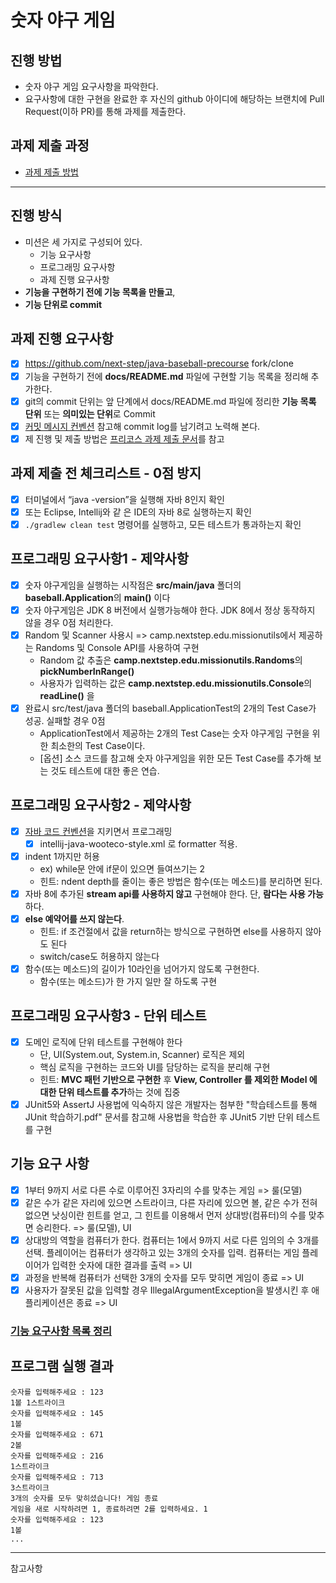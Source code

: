 # 숫자 야구 게임
## 진행 방법
* 숫자 야구 게임 요구사항을 파악한다.
* 요구사항에 대한 구현을 완료한 후 자신의 github 아이디에 해당하는 브랜치에 Pull Request(이하 PR)를 통해 과제를 제출한다.

## 과제 제출 과정
* [과제 제출 방법](https://github.com/next-step/nextstep-docs/tree/master/precourse)

---

## 진행 방식

- 미션은 세 가지로 구성되어 있다.
    - 기능 요구사항
    - 프로그래밍 요구사항
    - 과제 진행 요구사항
- **기능을 구현하기 전에 기능 목록을 만들고**,
- **기능 단위로 commit**

## 과제 진행 요구사항

- [x] https://github.com/next-step/java-baseball-precourse fork/clone 
- [x] 기능을 구현하기 전에 **docs/README.md** 파일에 구현할 기능 목록을 정리해 추가한다.
- [x] git의 commit 단위는 앞 단계에서 docs/README.md 파일에 정리한 **기능 목록 단위** 또는 **의미있는 단위**로 Commit
- [x] [커밋 메시지 컨벤션][커밋 메시지 컨벤션 URL] 참고해 commit log를 남기려고 노력해 본다.
- [x] 제 진행 및 제출 방법은 [프리코스 과제 제출 문서][프리코스 과제 제출 문서 URL]를 참고

## 과제 제출 전 체크리스트 - 0점 방지
- [x] 터미널에서 “java -version”을 실행해 자바 8인지 확인
- [x] 또는 Eclipse, Intellij와 같 은 IDE의 자바 8로 실행하는지 확인
- [x] ```./gradlew clean test``` 명령어를 실행하고, 모든 테스트가 통과하는지 확인

## 프로그래밍 요구사항1 - 제약사항
- [x] 숫자 야구게임을 실행하는 시작점은 **src/main/java** 폴더의 **baseball.Application**의 **main()** 이다
- [x] 숫자 야구게임은 JDK 8 버전에서 실행가능해야 한다. JDK 8에서 정상 동작하지 않을 경우 0점 처리한다.
- [x] Random 및 Scanner 사용시 => camp.nextstep.edu.missionutils에서 제공하는 Randoms 및 Console API를 사용하여 구현
  - Random 값 추출은 **camp.nextstep.edu.missionutils.Randoms**의 **pickNumberInRange()**
  - 사용자가 입력하는 값은 **camp.nextstep.edu.missionutils.Console**의 **readLine()** 을
- [x] 완료시 src/test/java 폴더의 baseball.ApplicationTest의 2개의 Test Case가 성공. 실패할 경우 0점
  - ApplicationTest에서 제공하는 2개의 Test Case는 숫자 야구게임 구현을 위한 최소한의 Test Case이다.
  - [옵션] 소스 코드를 참고해 숫자 야구게임을 위한 모든 Test Case를 추가해 보는 것도 테스트에 대한 좋은 연습.

## 프로그래밍 요구사항2 - 제약사항
- [x] [자바 코드 컨벤션][자바 코드 컨벤션 URL]을 지키면서 프로그래밍
  - [x] intellij-java-wooteco-style.xml 로 formatter 적용.
- [x] indent 1까지만 허용
  - ex) while문 안에 if문이 있으면 들여쓰기는 2
  - 힌트: ndent depth를 줄이는 좋은 방법은 함수(또는 메소드)를 분리하면 된다.
- [x] 자바 8에 추가된 **stream api를 사용하지 않고** 구현해야 한다. 단, **람다는 사용 가능**하다.
- [x] **else 예약어를 쓰지 않는다**.
  - 힌트: if 조건절에서 값을 return하는 방식으로 구현하면 else를 사용하지 않아도 된다
  - switch/case도 허용하지 않는다
- [x] 함수(또는 메소드)의 길이가 10라인을 넘어가지 않도록 구현한다.
  - 함수(또는 메소드)가 한 가지 일만 잘 하도록 구현


## 프로그래밍 요구사항3 - 단위 테스트
- [x] 도메인 로직에 단위 테스트를 구현해야 한다
  - 단, UI(System.out, System.in, Scanner) 로직은 제외
  - 핵심 로직을 구현하는 코드와 UI를 담당하는 로직을 분리해 구현
  - 힌트: **MVC 패턴 기반으로 구현한** 후 **View, Controller 를 제외한 Model 에 대한 단위 테스트를 추가**하는 것에 집중
- [x] JUnit5와 AssertJ 사용법에 익숙하지 않은 개발자는 첨부한 "학습테스트를 통해 JUnit 학습하기.pdf" 문서를 참고해
  사용법을 학습한 후 JUnit5 기반 단위 테스트를 구현

## 기능 요구 사항

- [x] 1부터 9까지 서로 다른 수로 이루어진 3자리의 수를 맞추는 게임 => 룰(모델)
- [x] 같은 수가 같은 자리에 있으면 스트라이크, 다른 자리에 있으면 볼, 같은 수가 전혀 없으면 낫싱이란 힌트를 얻고, 그 힌트를
  이용해서 먼저 상대방(컴퓨터)의 수를 맞추면 승리한다. => 룰(모델), UI
- [x] 상대방의 역할을 컴퓨터가 한다.  컴퓨터는 1에서 9까지 서로 다른 임의의 수 3개를 선택. 플레이어는 컴퓨터가 생각하고 있는 3개의 숫자를 입력. 
  컴퓨터는 게임 플레이어가 입력한 숫자에 대한 결과를 출력 => UI 
- [x] 과정을 반복해 컴퓨터가 선택한 3개의 숫자를 모두 맞히면 게임이 종료 => UI
- [x] 사용자가 잘못된 값을 입력할 경우 IllegalArgumentException을 발생시킨 후 애플리케이션은 종료 => UI

### [기능 요구사항 목록 정리](./docs/README.md)

## 프로그램 실행 결과
```shell
숫자를 입력해주세요 : 123 
1볼 1스트라이크
숫자를 입력해주세요 : 145 
1볼
숫자를 입력해주세요 : 671 
2볼
숫자를 입력해주세요 : 216 
1스트라이크
숫자를 입력해주세요 : 713
3스트라이크
3개의 숫자를 모두 맞히셨습니다! 게임 종료
게임을 새로 시작하려면 1, 종료하려면 2를 입력하세요. 1
숫자를 입력해주세요 : 123
1볼
...
```

---
참고사항

[커밋 메시지 컨벤션 URL]: https://gist.github.com/stephenparish/9941e89d80e2bc58a153
[프리코스 과제 제출 문서 URL]: https://github.com/next-step/nextstep-docs/blob/master/precourse
[자바 코드 컨벤션 URL]: https://github.com/woowacourse/woowacourse-docs/tree/master/styleguide/java